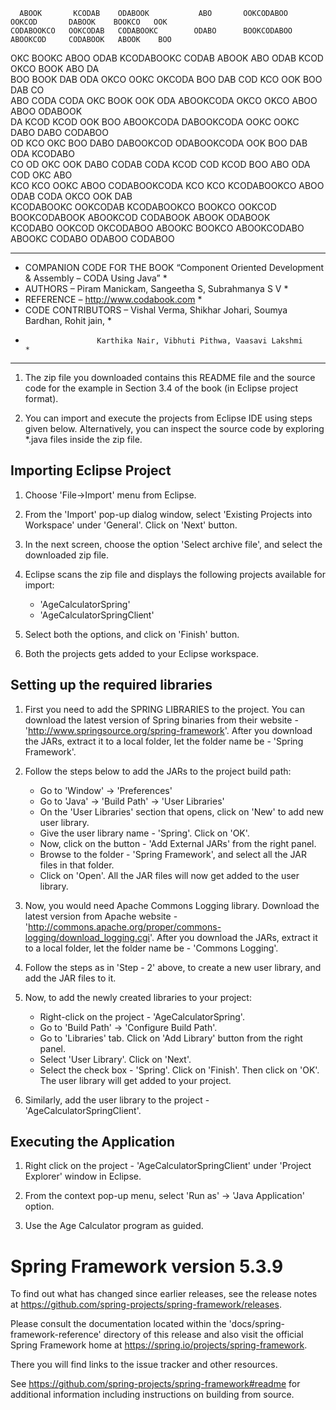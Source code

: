                                                                                                               
      ABOOK       KCODAB    ODABOOK           ABO       OOKCODABOO      OOKCOD       DABOOK    BOOKCO   OOK    
    CODABOOKCO   OOKCODAB   CODABOOKC        ODABO      BOOKCODABOO    ABOOKCOD     CODABOOK   ABOOK    BOO    
   OKC   BOOKC  ABOO  ODAB  KCODABOOKC       CODAB      ABOOK   ABO   ODAB  KCOD   OKCO  BOOK   ABO    DA      
  BOO     BOOK  DAB    ODA  OKCO   OOKC     OKCODA        BOO   DAB   COD    KCO   OOK    BOO   DAB   CO       
  ABO          CODA    CODA  OKC   BOOK     OOK ODA       ABOOKCODA  OKCO    OKCO ABOO    ABOO  ODABOOK        
  DA           KCOD    KCOD  OOK    BOO    ABOOKCODA      DABOOKCODA OOKC    OOKC DABO    DABO  CODABOO        
  OD            KCO    OKC   BOO   DABO    DABOOKCOD      ODABOOKCODA OOK    BOO   DAB    ODA   KCODABO        
  CO       OD   OKC    OOK  DABO  CODAB   CODA   KCOD     COD    KCOD BOO    ABO   ODA    COD   OKC  ABO       
  KCO     KCO   OOKC  ABOO CODABOOKCODA   KCO     KCO     KCODABOOKCO ABOO  ODAB   CODA  OKCO   OOK  DAB       
   KCODABOOKC    OOKCODAB  KCODABOOKCO  BOOKCO   OOKCOD BOOKCODABOOK   ABOOKCOD     CODABOOK   ABOOK ODABOOK   
    KCODABO       OOKCOD   OKCODABOO    ABOOKC   BOOKCO ABOOKCODABO     ABOOKC       CODABO   ODABOO CODABOO   





*********************************************************************************************
* COMPANION CODE FOR THE BOOK “Component Oriented Development & Assembly – CODA Using Java” *
* AUTHORS – Piram Manickam, Sangeetha S, Subrahmanya S V                                    *
* REFERENCE – http://www.codabook.com                                                       *
* CODE CONTRIBUTORS – Vishal Verma, Shikhar Johari, Soumya Bardhan, Rohit jain,		    *
*                     Karthika Nair, Vibhuti Pithwa, Vaasavi Lakshmi                        *
*********************************************************************************************  

1. The zip file you downloaded contains this README file and the source code for the example in Section 3.4 of the book (in Eclipse project format).

2. You can import and execute the projects from Eclipse IDE using steps given below. Alternatively, you can inspect the source code by exploring *.java files inside the zip file. 


Importing Eclipse Project
-------------------------

1. Choose 'File->Import' menu from Eclipse. 

2. From the 'Import' pop-up dialog window, select 'Existing Projects into Workspace' under 'General'.  Click on 'Next' button.

3. In the next screen, choose the option 'Select archive file', and select the downloaded zip file. 

4. Eclipse scans the zip file and displays the following projects available for import:
	- 'AgeCalculatorSpring'
	- 'AgeCalculatorSpringClient'

5. Select both the options, and click on 'Finish' button.

6. Both the projects gets added to your Eclipse workspace.


Setting up the required libraries
----------------------------------

1. First you need to add the SPRING LIBRARIES to the project. You can download the latest version of Spring binaries from their website - 'http://www.springsource.org/spring-framework'. After you download the JARs, extract it to a local folder, let the folder name be - 'Spring Framework'.

2. Follow the steps below to add the JARs to the project build path:

	- Go to 'Window' -> 'Preferences'
	- Go to 'Java' -> 'Build Path' -> 'User Libraries'
	- On the 'User Libraries' section that opens, click on 'New' to add new user library.
	- Give the user library name - 'Spring'. Click on 'OK'.
	- Now, click on the button - 'Add External JARs' from the right panel.
	- Browse to the folder - 'Spring Framework', and select all the JAR files in that folder.
	- Click on 'Open'. All the JAR files will now get added to the user library.
                  
3. Now, you would need Apache Commons Logging library. Download the latest version from Apache website - 'http://commons.apache.org/proper/commons-logging/download_logging.cgi'. After you download the JARs, extract it to a local folder, let the folder name be - 'Commons Logging'.

4. Follow the steps as in 'Step - 2' above, to create a new user library, and add the JAR files to it.

5. Now, to add the newly created libraries to your project: 
	- Right-click on the project - 'AgeCalculatorSpring'.
	- Go to 'Build Path' -> 'Configure Build Path'. 
	- Go to 'Libraries' tab. Click on 'Add Library' button from the right panel. 
	- Select 'User Library'. Click on 'Next'. 
	- Select the check box - 'Spring'. Click on 'Finish'. Then click on 'OK'. The user library will get added to your project.

6. Similarly, add the user library to the project - 'AgeCalculatorSpringClient'.


Executing the Application
-------------------------
       
1. Right click on the project - 'AgeCalculatorSpringClient' under 'Project Explorer' window in Eclipse.

2. From the context pop-up menu, select 'Run as' -> 'Java Application' option.

3. Use the Age Calculator program as guided.

 

Spring Framework version 5.3.9
=====================================================================================

To find out what has changed since earlier releases, see the release notes at
https://github.com/spring-projects/spring-framework/releases.

Please consult the documentation located within the 'docs/spring-framework-reference'
directory of this release and also visit the official Spring Framework home at
https://spring.io/projects/spring-framework.

There you will find links to the issue tracker and other resources.

See https://github.com/spring-projects/spring-framework#readme for additional
information including instructions on building from source.
